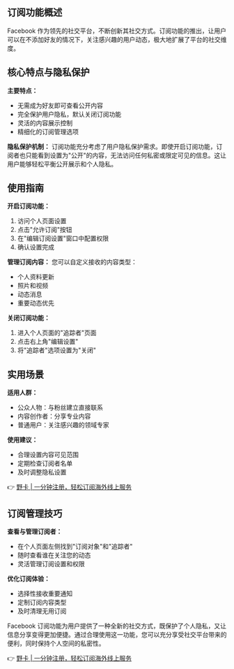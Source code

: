 ## 订阅功能概述

Facebook 作为领先的社交平台，不断创新其社交方式。订阅功能的推出，让用户可以在不添加好友的情况下，关注感兴趣的用户动态，极大地扩展了平台的社交维度。

## 核心特点与隐私保护

**主要特点：**
- 无需成为好友即可查看公开内容
- 完全保护用户隐私，默认关闭订阅功能
- 灵活的内容展示控制
- 精细化的订阅管理选项

**隐私保护机制：**
订阅功能充分考虑了用户隐私保护需求。即使开启订阅功能，订阅者也只能看到设置为"公开"的内容，无法访问任何私密或限定可见的信息。这让用户能够轻松平衡公开展示和个人隐私。

## 使用指南

**开启订阅功能：**
1. 访问个人页面设置
2. 点击"允许订阅"按钮
3. 在"编辑订阅设置"窗口中配置权限
4. 确认设置完成

**管理订阅内容：**
您可以自定义接收的内容类型：
- 个人资料更新
- 照片和视频
- 动态消息
- 重要动态优先

**关闭订阅功能：**
1. 进入个人页面的"追踪者"页面
2. 点击右上角"编辑设置"
3. 将"追踪者"选项设置为"关闭"

## 实用场景

**适用人群：**
- 公众人物：与粉丝建立直接联系
- 内容创作者：分享专业内容
- 普通用户：关注感兴趣的领域专家

**使用建议：**
- 合理设置内容可见范围
- 定期检查订阅者名单
- 及时调整隐私设置

👉 [野卡 | 一分钟注册，轻松订阅海外线上服务](https://bit.ly/bewildcard)

## 订阅管理技巧

**查看与管理订阅者：**
- 在个人页面左侧找到"订阅对象"和"追踪者"
- 随时查看谁在关注您的动态
- 灵活管理订阅设置和权限

**优化订阅体验：**
- 选择性接收重要通知
- 定制订阅内容类型
- 及时清理无用订阅

Facebook 订阅功能为用户提供了一种全新的社交方式，既保护了个人隐私，又让信息分享变得更加便捷。通过合理使用这一功能，您可以充分享受社交平台带来的便利，同时保持个人空间的私密性。

👉 [野卡 | 一分钟注册，轻松订阅海外线上服务](https://bit.ly/bewildcard)